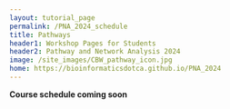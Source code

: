 ```yaml
---
layout: tutorial_page
permalink: /PNA_2024_schedule
title: Pathways
header1: Workshop Pages for Students
header2: Pathway and Network Analysis 2024
image: /site_images/CBW_pathway_icon.jpg
home: https://bioinformaticsdotca.github.io/PNA_2024
---
```


**Course schedule coming soon**


<!-- 
| | Monday, June 5 | | Tuesday, June 6 | | Wednesday, June 7 |
| :---: | :---: | :---: | :---: | :---: | :---: |
| Time (Eastern) | Module | Time (Eastern) | Module | Time (Eastern) | Module |
| 8:30 | <font color="green">Arrivals & Check-in</font> | 8:30 | <font color="green">Arrivals</font>|8:30  |<font color="green">Arrivals</font> |  
| 9:00 | <font color="purple"> Welcome (Nia Hughes)</font> | 9:00 | <font color="purple">Module 4: More Depth on Pathway and Network Analysis (Lincoln Stein)</font>|9:00  |<font color="purple"> Module 6: Review of the tools in integrated workflow Part2 (Veronique Voisin/Ruth Isserlin)</font> |  
| 9:30 | <font color="purple"> Module 1: Introduction to pathway and network analysis (Gary Bader) </font> |||||
| 10:00 | <font color="green">Break (30min)</font>  |10:00| <font color="green">Break (30min)</font> |10:30 | <font color="green">Break (30min)</font> |  
| 10:30 | <font color="purple">Module 2: Finding over-represented pathways in gene lists (Veronique Voisin)</font>|10:30|<font color="purple">Module 4 Lab: Reactome FI (Veronique Voisin)</font> |11:00| Module 6: Review of the tools. Scripted pipeline. Questions and Answers. Work with your own data (Veronique Voisin/Ruth Isserlin) |
| 11:30 | <font color="purple">Module 2 Lab (Ruth Isserlin)</font> |||||
| 12:30 | <font color="green">Lunch (1hour)</font>| 12:30 | <font color="green">Lunch (1hour)</font>| 12:30 | <font color="green">Survey and Closing Remarks</font> |
| 13:30 |  <font color="purple">Module 2 Lab continued (Ruth Isserlin)|13:30|<font color="purple">Module 5: Gene Function Prediction (recorded lecture  + 15 min presentation + lab (Veronique Voisin)<font color="purple">|||
|14:30| <font color="purple">Module 3: Network visualization and analysis with Cytoscape (Ruth Isserlin)</font>|||||
  |15:30|<font color="green">Break (30min)</font>|15:00|<font color="green">Break (30min)</font>|||
|16:00|<font color="purple">Module 3 Lab (Ruth Isserlin)</font>|15:00|<font color="purple">Module 6: Review of the tools in integrated workflows Part 1 (Veronique Voisin/Ruth Isserlin)</font>|||
|17:30|<font color="green">Finished</font>|17:00|<font color="green">Finished</font> ||| -->
